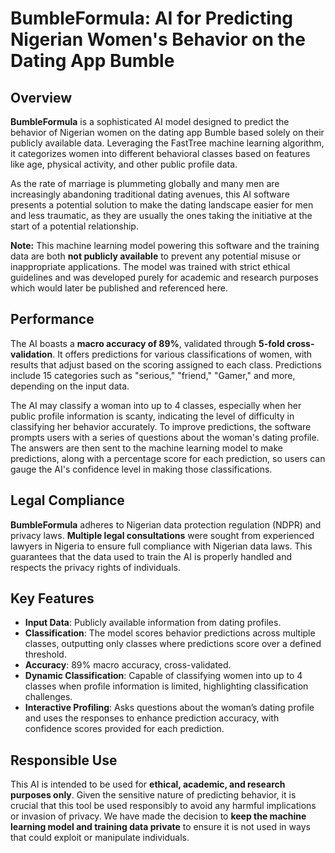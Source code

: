 # BumbleFormula: AI for Predicting Nigerian Women's Behavior on the Dating App Bumble

## Overview
**BumbleFormula** is a sophisticated AI model designed to predict the behavior of Nigerian women on the dating app Bumble based solely on their publicly available data. Leveraging the FastTree machine learning algorithm, it categorizes women into different behavioral classes based on features like age, physical activity, and other public profile data.

As the rate of marriage is plummeting globally and many men are increasingly abandoning traditional dating avenues, this AI software presents a potential solution to make the dating landscape easier for men and less traumatic, as they are usually the ones taking the initiative at the start of a potential relationship.

**Note:** This machine learning model powering this software and the training data are both **not publicly available** to prevent any potential misuse or inappropriate applications. The model was trained with strict ethical guidelines and was developed purely for academic and research purposes which would later be published and referenced here.

## Performance
The AI boasts a **macro accuracy of 89%**, validated through **5-fold cross-validation**. It offers predictions for various classifications of women, with results that adjust based on the scoring assigned to each class. Predictions include 15 categories such as "serious," "friend," "Gamer," and more, depending on the input data.

The AI may classify a woman into up to 4 classes, especially when her public profile information is scanty, indicating the level of difficulty in classifying her behavior accurately. To improve predictions, the software prompts users with a series of questions about the woman's dating profile. The answers are then sent to the machine learning model to make predictions, along with a percentage score for each prediction, so users can gauge the AI's confidence level in making those classifications.

## Legal Compliance
**BumbleFormula** adheres to Nigerian data protection regulation (NDPR) and privacy laws. **Multiple legal consultations** were sought from experienced lawyers in Nigeria to ensure full compliance with Nigerian data laws. This guarantees that the data used to train the AI is properly handled and respects the privacy rights of individuals.

## Key Features
- **Input Data**: Publicly available information from dating profiles.
- **Classification**: The model scores behavior predictions across multiple classes, outputting only classes where predictions score over a defined threshold.
- **Accuracy**: 89% macro accuracy, cross-validated.
- **Dynamic Classification**: Capable of classifying women into up to 4 classes when profile information is limited, highlighting classification challenges.
- **Interactive Profiling**: Asks questions about the woman’s dating profile and uses the responses to enhance prediction accuracy, with confidence scores provided for each prediction.

## Responsible Use
This AI is intended to be used for **ethical, academic, and research purposes only**. Given the sensitive nature of predicting behavior, it is crucial that this tool be used responsibly to avoid any harmful implications or invasion of privacy. We have made the decision to **keep the machine learning model and training data private** to ensure it is not used in ways that could exploit or manipulate individuals.
